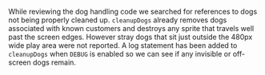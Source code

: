While reviewing the dog handling code we searched for references to dogs not being properly cleaned up. `cleanupDogs` already removes dogs associated with known customers and destroys any sprite that travels well past the screen edges. However stray dogs that sit just outside the 480px wide play area were not reported. A log statement has been added to `cleanupDogs` when `DEBUG` is enabled so we can see if any invisible or off-screen dogs remain.
